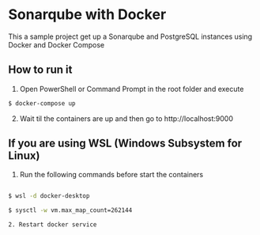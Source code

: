 # Sonarqube with Docker

This a sample project get up a Sonarqube and PostgreSQL instances using Docker and Docker Compose


## How to run it

1. Open PowerShell or Command Prompt in the root folder and execute

``` bash
$ docker-compose up
```

2. Wait til the containers are up and then go to http://localhost:9000


## If you are using WSL (Windows Subsystem for Linux)

1. Run the following commands before start the containers

``` bash

$ wsl -d docker-desktop

$ sysctl -w vm.max_map_count=262144

2. Restart docker service

```
